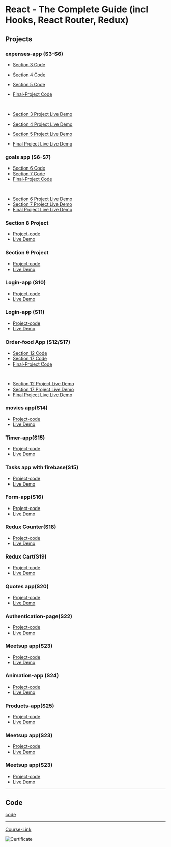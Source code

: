 # React - The Complete Guide (incl Hooks, React Router, Redux)

## Projects

### expenses-app (S3-S6)

- [Section 3 Code](./Projects/Expenses-app/S03-project)
- [Section 4 Code](./Projects/Expenses-app/S04-project/)
- [Section 5 Code](./Projects/Expenses-app/S04-project/)
- [Final-Project Code](./Projects/Expenses-app/Final-project/)

  <br/>

- [Section 3 Project Live Demo]()
- [Section 4 Project Live Demo]()
- [Section 5 Project Live Demo]()
- [Final Project Live Live Demo]()

### goals app (S6-S7)

- [Section 6 Code](./Projects/goals-app/S06-project/)
- [Section 7 Code](./Projects/goals-app/S07-project/)
- [Final-Project Code](./Projects/goals-app/Final-project/)

<br/>

- [Section 6 Project Live Demo]()
- [Section 7 Project Live Demo]()
- [Final Project Live Live Demo]()

### Section 8 Project

- [Project-code](./Projects/section-8)
- [Live Demo]()

### Section 9 Project

- [Project-code](./Projects/section-9)
- [Live Demo]()

### Login-app (S10)

- [Project-code](./Projects/Login-app-s10/)
- [Live Demo]()

### Login-app (S11)

- [Project-code](./Projects/Login-app-S10)
- [Live Demo]()

### Order-food App (S12/S17)

- [Section 12 Code](./Projects/order-food-app/S12-project/)
- [Section 17 Code](./Projects/order-food-app/S17-project/)
- [Final-Project Code](./Projects/order-food-app/Final-project/)

<br/>

- [Section 12 Project Live Demo]()
- [Section 17 Project Live Demo]()
- [Final Project Live Live Demo]()

### movies app(S14)

- [Project-code](./Projects/movies-app)
- [Live Demo]()

### Timer-app(S15)

- [Project-code](./Projects/timer)
- [Live Demo]()

### Tasks app with firebase(S15)

- [Project-code](./Projects/task-app-firbase/)
- [Live Demo]()

### Form-app(S16)

- [Project-code](./Projects/form-app)
- [Live Demo]()

### Redux Counter(S18)

- [Project-code](./Projects/redux-counter)
- [Live Demo]()

### Redux Cart(S19)

- [Project-code](./Projects/redux-cart)
- [Live Demo]()

### Quotes app(S20)

- [Project-code](./Projects/quotes-app)
- [Live Demo]()

### Authentication-page(S22)

- [Project-code](./Projects/Authentication-page)
- [Live Demo]()

### Meetsup app(S23)

- [Project-code](./Projects/meetsup-app)
- [Live Demo]()

### Animation-app (S24)

- [Project-code](./Projects/animation-app)
- [Live Demo]()

### Products-app(S25)

- [Project-code](./Projects/Products-app)
- [Live Demo]()
### Meetsup app(S23)

- [Project-code](./Projects/meetsup-app)
- [Live Demo]()
### Meetsup app(S23)

- [Project-code](./Projects/meetsup-app)
- [Live Demo]()

---

## Code

[code](Code)

---

[Course-Link](https://www.udemy.com/course/react-the-complete-guide-incl-redux/)<br>

![Certificate](https://via.placeholder.com/468x300?text=Certificate+Here)
